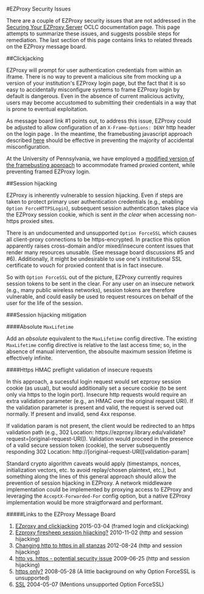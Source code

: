#EZProxy Security Issues

There are a couple of EZProxy security issues that are not addressed in the [Securing Your EZProxy Server](https://www.oclc.org/support/services/ezproxy/documentation/example/securing.en.html) OCLC documentation page. This page attempts to summarize these issues, and suggests possbile steps for remediation. The last section of this page contains links to related threads on the EZProxy message board.  

##Clickjacking

EZProxy will prompt for user authentication credentials from within an iframe. There is no way to prevent a malicious site from mocking up a version of your institution's EZProxy login page, but the fact that it is so easy to accidentally misconfigure systems to frame EZProxy login by default is dangerous. Even in the absence of current malicious activity, users may become accustomed to submitting their credentials in a way that is prone to eventual exploitation. 

As message board link #1 points out, to address this issue, EZProxy could be adjusted to allow configuration of an `X-Frame-Options: DENY` http header on the login page
. In the meantime, the framebusting javascript approach described [here](https://www.owasp.org/index.php/Clickjacking_Defense_Cheat_Sheet#Best-for-now_Legacy_Browser_Frame_Breaking_Script) should be effective in preventing the majority of accidental misconfiguration. 

At the University of Pennsylvania, we have employed a [modified version of the framebusting approach](https://github.com/upenn-libraries/ezproxy-framebust) to accommodate framed proxied content, while preventing framed EZProxy login.

##Session hijacking

EZProxy is inherently vulnerable to session hijacking. Even if steps are taken to protect primary user authentication credentials (e.g., enabling `Option ForceHTTPSLogin`), subsequent session authentication takes place via the EZProxy session cookie, which is sent *in the clear* when accessing non-https proxied sites. 

There is an undocumented and unsupported `Option ForceSSL` which causes all client-proxy connections to be https-encrypted. In practice this option apparently raises cross-domain and/or mixed/insecure content issues that render many resources unusable. (See message board discussions #5 and #6). Additionally, it might be undesirable to use one's institutional SSL certificate to vouch for proxied content that is in fact insecure. 

So with `Option ForceSSL` out of the picture, EZProxy currently requires session tokens to be sent in the clear. For any user on an insecure network (e.g., many public wireless networks), session tokens are therefore vulnerable, and could easily be used to request resources on behalf of the user for the life of the session. 

###Session hijacking mitigation

####Absolute `MaxLifetime`

Add an *absolute* equivalent to the `MaxLifetime` config directive. The existing `MaxLifetime` config directive is relative to the last access time; so, in the absence of manual intervention, the absoulte maximum session lifetime is effectively infinite. 

####Https HMAC preflight validation of insecure requests

In this approach, a sucessful login request would set ezproxy session cookie (as usual), but would additionally set a secure cookie (to be sent only via https to the login port). Insecure http requests would require an extra validation parameter (e.g., an HMAC over the original request URI). If the validation parameter is present and valid, the request is served out normally. If present and invalid, send 4xx response. 

If validation param is not present, the client would be redirected to an https validation path (e.g., 302 Location: ht<span>tps://</span>ezproxy.library.edu/validate?request=[original-request-URI]). Validation would proceed in the presence of a valid secure session token (cookie), the server subsequently responding 302 Location: http://\[original-request-URI\]\[validation-param\]

Standard crypto algorithm caveats would apply (timestamps, nonces, initialization vectors, etc. to avoid replay/chosen plaintext, etc.), but something along the lines of this general approach should allow the prevention of session hijacking in EZProxy. A network middleware implementation could be implemented by proxying access to EZProxy and leveraging the `AcceptX-Forwarded-For` config option, but a native EZProxy implementation would be more straigtforward and performant. 

#####Links to the EZProxy Message Board

1. [EZproxy and clickjacking](http://ls.suny.edu/read/messages?id=3290186) 2015-03-04 (framed login and clickjacking)
2. [Ezproxy firesheep session hijacking?](http://ls.suny.edu/read/messages?id=1470704) 2010-11-02 (http and session hijacking)
3. [Changing http to https in all stanzas](http://ls.suny.edu/read/messages?id=2892356) 2012-08-24 (http and session hijacking)
4. [http vs. https - potential security issue](http://ls.suny.edu/read/messages?id=1005455) 2009-06-25 (http and session hijacking)
5. [https only?](http://ls.suny.edu/read/messages?id=269507) 2008-05-28 (A little background on why Option ForceSSL is unsupported)
6. [SSL](http://ls.suny.edu/read/messages?id=78356) 2004-05-07 (Mentions unsupported Option ForceSSL)

